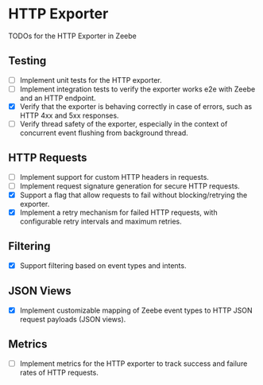 # HTTP Exporter

TODOs for the HTTP Exporter in Zeebe

## Testing

- [ ] Implement unit tests for the HTTP exporter.
- [ ] Implement integration tests to verify the exporter works e2e with Zeebe and an HTTP endpoint.
- [x] Verify that the exporter is behaving correctly in case of errors, such as HTTP 4xx and 5xx responses.
- [ ] Verify thread safety of the exporter, especially in the context of concurrent event flushing from background thread.

## HTTP Requests

- [ ] Implement support for custom HTTP headers in requests.
- [ ] Implement request signature generation for secure HTTP requests.
- [x] Support a flag that allow requests to fail without blocking/retrying the exporter.
- [x] Implement a retry mechanism for failed HTTP requests, with configurable retry intervals and maximum retries.

## Filtering

- [x] Support filtering based on event types and intents.

## JSON Views

- [x] Implement customizable mapping of Zeebe event types to HTTP JSON request payloads (JSON views).

## Metrics

- [ ] Implement metrics for the HTTP exporter to track success and failure rates of HTTP requests.


